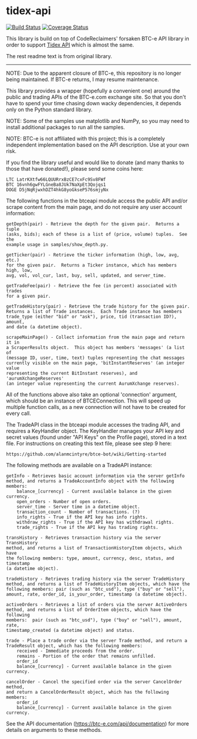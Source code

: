 tidex-api
========

[![Build Status](https://travis-ci.org/lromanov/tidex-api.svg)](https://travis-ci.org/lromanov/tidex-api)
[![Coverage Status](https://coveralls.io/repos/github/CodeReclaimers/btce-api/badge.svg)](https://coveralls.io/github/CodeReclaimers/btce-api)

This library is build on top of CodeReclaimers' forsaken BTC-e API library in order to support [Tidex API](https://tidex.com/public-api) which is almost the same.

The rest readme text is from original library.

***

NOTE: Due to the apparent closure of BTC-e, this repository is no longer being maintained.  If BTC-e returns, I may resume maintenance.

This library provides a wrapper (hopefully a convenient one) around the public
and trading APIs of the BTC-e.com exchange site.  So that you don't have to 
spend your time chasing down wacky dependencies, it depends only on the Python 
standard library.

NOTE: Some of the samples use matplotlib and NumPy, so you may need to install
additional packages to run all the samples. 

NOTE: BTC-e is not affiliated with this project; this is a completely 
independent implementation based on the API description.  Use at your own risk.

If you find the library useful and would like to donate (and many thanks to 
those that have donated!), please send some coins here:

    LTC LatrKXtfw66LQUURrxBzCE7cxFc9Sv8FWf
    BTC 16vnh6gwFYLGneBa8JUk7NaXpEt3Qojqs1
    DOGE D5jNqRjwxhDZT4hkG8yoGkseP576smjyNx

The following functions in the btceapi module access the public API and/or 
scrape content from the main page, and do not require any user account 
information:

    getDepth(pair) - Retrieve the depth for the given pair.  Returns a tuple 
    (asks, bids); each of these is a list of (price, volume) tuples.  See the
    example usage in samples/show_depth.py.

    getTicker(pair) - Retrieve the ticker information (high, low, avg, etc.)
    for the given pair.  Returns a Ticker instance, which has members high, low,
    avg, vol, vol_cur, last, buy, sell, updated, and server_time.

    getTradeFee(pair) - Retrieve the fee (in percent) associated with trades
    for a given pair.
    
    getTradeHistory(pair) - Retrieve the trade history for the given pair.  
    Returns a list of Trade instances.  Each Trade instance has members 
    trade_type (either "bid" or "ask"), price, tid (transaction ID?), amount, 
    and date (a datetime object).
    
    scrapeMainPage() - Collect information from the main page and return it in
    a ScraperResults object.  This object has members 'messages' (a list of 
    (message ID, user, time, text) tuples representing the chat messages 
    currently visible on the main page, 'bitInstantReserves' (an integer value
    representing the current BitInstant reserves), and 'aurumXchangeReserves'
    (an integer value representing the current AurumXchange reserves).
    
All of the functions above also take an optional 'connection' argument, which
should be an instance of BTCEConnection.  This will speed up multiple function
calls, as a new connection will not have to be created for every call.   

The TradeAPI class in the btceapi module accesses the trading API, and requires
a KeyHandler object.  The KeyHandler manages your API key and secret values 
(found under "API Keys" on the Profile page), stored in a text file. For 
instructions on creating this text file, please see step 9 here:

    https://github.com/alanmcintyre/btce-bot/wiki/Getting-started

The following methods are available on a TradeAPI instance:

    getInfo - Retrieves basic account information via the server getInfo 
    method, and returns a TradeAccountInfo object with the following members:
        balance_[currency] - Current available balance in the given currency.
        open_orders - Number of open orders.
        server_time - Server time in a datetime object.
        transaction_count - Number of transactions. (?)
        info_rights - True if the API key has info rights.
        withdraw_rights - True if the API key has withdrawal rights.
        trade_rights - True if the API key has trading rights.
        
    transHistory - Retrieves transaction history via the server TransHistory
    method, and returns a list of TransactionHistoryItem objects, which have
    the following members: type, amount, currency, desc, status, and timestamp
    (a datetime object).
    
    tradeHistory - Retrieves trading history via the server TradeHistory 
    method, and returns a list of TradeHistoryItem objects, which have the 
    following members: pair (such as "btc_usd"), type ("buy" or "sell"), 
    amount, rate, order_id, is_your_order, timestamp (a datetime object).

    activeOrders - Retrieves a list of orders via the server ActiveOrders 
    method, and returns a list of OrderItem objects, which have the following
    members:  pair (such as "btc_usd"), type ("buy" or "sell"), amount, rate, 
    timestamp_created (a datetime object) and status.

    trade - Place a trade order via the server Trade method, and return a 
    TradeResult object, which has the following members:
        received - Immediate proceeds from the order.
        remains - Portion of the order that remains unfilled.
        order_id 
        balance_[currency] - Current available balance in the given currency.
        
    cancelOrder - Cancel the specified order via the server CancelOrder method,
    and return a CancelOrderResult object, which has the following members:
        order_id 
        balance_[currency] - Current available balance in the given currency.
    
See the API documentation (https://btc-e.com/api/documentation) for more 
details on arguments to these methods.

